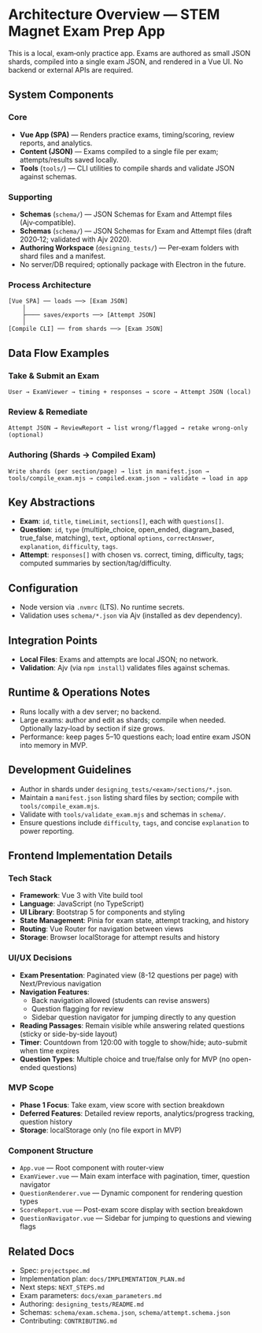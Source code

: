 # Architecture Overview — STEM Magnet Exam Prep App

This is a local, exam‑only practice app. Exams are authored as small JSON shards, compiled into a single exam JSON, and rendered in a Vue UI. No backend or external APIs are required.

## System Components

### Core
- **Vue App (SPA)** — Renders practice exams, timing/scoring, review reports, and analytics.
- **Content (JSON)** — Exams compiled to a single file per exam; attempts/results saved locally.
- **Tools** (`tools/`) — CLI utilities to compile shards and validate JSON against schemas.

### Supporting
- **Schemas** (`schema/`) — JSON Schemas for Exam and Attempt files (Ajv‑compatible).
- **Schemas** (`schema/`) — JSON Schemas for Exam and Attempt files (draft 2020‑12; validated with Ajv 2020).
- **Authoring Workspace** (`designing_tests/`) — Per‑exam folders with shard files and a manifest.
- No server/DB required; optionally package with Electron in the future.

### Process Architecture
```
[Vue SPA] ── loads ──> [Exam JSON]
    │                         
    ├──── saves/exports ──> [Attempt JSON]
    │
[Compile CLI] ── from shards ──> [Exam JSON]
```

## Data Flow Examples

### Take & Submit an Exam
```
User → ExamViewer → timing + responses → score → Attempt JSON (local)
```

### Review & Remediate
```
Attempt JSON → ReviewReport → list wrong/flagged → retake wrong‑only (optional)
```

### Authoring (Shards → Compiled Exam)
```
Write shards (per section/page) → list in manifest.json →
tools/compile_exam.mjs → compiled.exam.json → validate → load in app
```

## Key Abstractions
- **Exam**: `id`, `title`, `timeLimit`, `sections[]`, each with `questions[]`.
- **Question**: `id`, `type` (multiple_choice, open_ended, diagram_based, true_false, matching), `text`, optional `options`, `correctAnswer`, `explanation`, `difficulty`, `tags`.
- **Attempt**: `responses[]` with chosen vs. correct, timing, difficulty, tags; computed summaries by section/tag/difficulty.

## Configuration
- Node version via `.nvmrc` (LTS). No runtime secrets.
- Validation uses `schema/*.json` via Ajv (installed as dev dependency).

## Integration Points
- **Local Files**: Exams and attempts are local JSON; no network.
- **Validation**: Ajv (via `npm install`) validates files against schemas.

## Runtime & Operations Notes
- Runs locally with a dev server; no backend.
- Large exams: author and edit as shards; compile when needed. Optionally lazy‑load by section if size grows.
- Performance: keep pages 5–10 questions each; load entire exam JSON into memory in MVP.

## Development Guidelines
- Author in shards under `designing_tests/<exam>/sections/*.json`.
- Maintain a `manifest.json` listing shard files by section; compile with `tools/compile_exam.mjs`.
- Validate with `tools/validate_exam.mjs` and schemas in `schema/`.
- Ensure questions include `difficulty`, `tags`, and concise `explanation` to power reporting.

## Frontend Implementation Details

### Tech Stack
- **Framework**: Vue 3 with Vite build tool
- **Language**: JavaScript (no TypeScript)
- **UI Library**: Bootstrap 5 for components and styling
- **State Management**: Pinia for exam state, attempt tracking, and history
- **Routing**: Vue Router for navigation between views
- **Storage**: Browser localStorage for attempt results and history

### UI/UX Decisions
- **Exam Presentation**: Paginated view (8-12 questions per page) with Next/Previous navigation
- **Navigation Features**:
  - Back navigation allowed (students can revise answers)
  - Question flagging for review
  - Sidebar question navigator for jumping directly to any question
- **Reading Passages**: Remain visible while answering related questions (sticky or side-by-side layout)
- **Timer**: Countdown from 120:00 with toggle to show/hide; auto-submit when time expires
- **Question Types**: Multiple choice and true/false only for MVP (no open-ended questions)

### MVP Scope
- **Phase 1 Focus**: Take exam, view score with section breakdown
- **Deferred Features**: Detailed review reports, analytics/progress tracking, question history
- **Storage**: localStorage only (no file export in MVP)

### Component Structure
- `App.vue` — Root component with router-view
- `ExamViewer.vue` — Main exam interface with pagination, timer, question navigator
- `QuestionRenderer.vue` — Dynamic component for rendering question types
- `ScoreReport.vue` — Post-exam score display with section breakdown
- `QuestionNavigator.vue` — Sidebar for jumping to questions and viewing flags

## Related Docs
- Spec: `projectspec.md`
- Implementation plan: `docs/IMPLEMENTATION_PLAN.md`
- Next steps: `NEXT_STEPS.md`
- Exam parameters: `docs/exam_parameters.md`
- Authoring: `designing_tests/README.md`
- Schemas: `schema/exam.schema.json`, `schema/attempt.schema.json`
- Contributing: `CONTRIBUTING.md`
